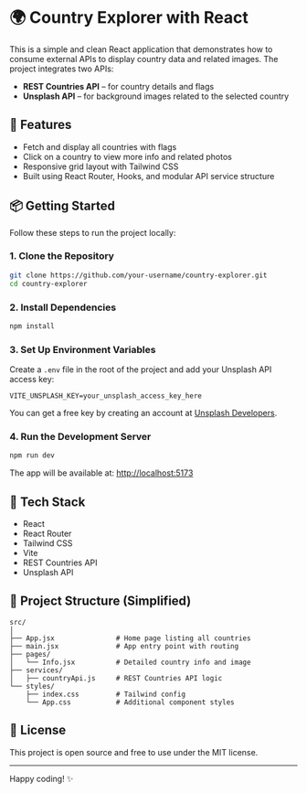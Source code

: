 # 🌍 Country Explorer with React

This is a simple and clean React application that demonstrates how to consume external APIs to display country data and related images. The project integrates two APIs:

- **REST Countries API** – for country details and flags
- **Unsplash API** – for background images related to the selected country

## 🚀 Features

- Fetch and display all countries with flags
- Click on a country to view more info and related photos
- Responsive grid layout with Tailwind CSS
- Built using React Router, Hooks, and modular API service structure

## 📦 Getting Started

Follow these steps to run the project locally:

### 1. Clone the Repository

```bash
git clone https://github.com/your-username/country-explorer.git
cd country-explorer
```

### 2. Install Dependencies

```bash
npm install
```

### 3. Set Up Environment Variables

Create a `.env` file in the root of the project and add your Unsplash API access key:

```env
VITE_UNSPLASH_KEY=your_unsplash_access_key_here
```

You can get a free key by creating an account at [Unsplash Developers](https://unsplash.com/developers).

### 4. Run the Development Server

```bash
npm run dev
```

The app will be available at: [http://localhost:5173](http://localhost:5173)

## 🧱 Tech Stack

- React
- React Router
- Tailwind CSS
- Vite
- REST Countries API
- Unsplash API

## 📂 Project Structure (Simplified)

```
src/
│
├── App.jsx               # Home page listing all countries
├── main.jsx              # App entry point with routing
├── pages/
│   └── Info.jsx          # Detailed country info and image
├── services/
│   ├── countryApi.js     # REST Countries API logic
└── styles/
    ├── index.css         # Tailwind config
    └── App.css           # Additional component styles
```

## 📄 License

This project is open source and free to use under the MIT license.

---

Happy coding! ✨
